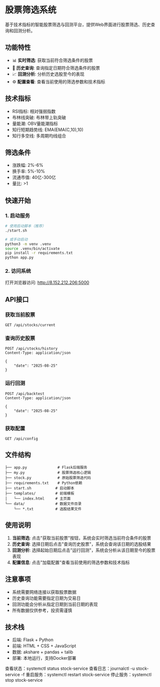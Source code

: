 # 股票筛选系统

基于技术指标的智能股票筛选与回测平台，提供Web界面进行股票筛选、历史查询和回测分析。

## 功能特性

- 📊 **实时筛选**: 获取当前符合筛选条件的股票
- 📅 **历史查询**: 查询指定日期符合筛选条件的股票
- 📈 **回测分析**: 分析历史选股至今的表现
- ⚙️ **配置查看**: 查看当前使用的筛选参数和技术指标

## 技术指标

- RSI指标: 相对强弱指数
- 布林线突破: 布林带上轨突破
- 量能潮: OBV量能潮指标
- 知行短期趋势线: EMA(EMA(C,10),10)
- 知行多空线: 多周期均线组合

## 筛选条件

- 涨跌幅: 2%-6%
- 换手率: 5%-10%
- 流通市值: 40亿-300亿
- 量比: >1

## 快速开始

### 1. 启动服务

```bash
# 使用启动脚本（推荐）
./start.sh

# 或手动启动
python3 -m venv .venv
source .venv/bin/activate
pip install -r requirements.txt
python app.py
```

### 2. 访问系统

打开浏览器访问: http://8.152.212.206:5000

## API接口

### 获取当前股票
```
GET /api/stocks/current
```

### 查询历史股票
```
POST /api/stocks/history
Content-Type: application/json

{
    "date": "2025-08-25"
}
```

### 运行回测
```
POST /api/backtest
Content-Type: application/json

{
    "date": "2025-08-25"
}
```

### 获取配置
```
GET /api/config
```

## 文件结构

```
├── app.py              # Flask后端服务
├── my.py               # 股票筛选核心逻辑
├── stock.py            # 原始股票筛选代码
├── requirements.txt    # Python依赖
├── start.sh           # 启动脚本
├── templates/         # 前端模板
│   └── index.html     # 主页面
└── data/              # 数据文件目录
    └── *.txt          # 选股结果文件
```

## 使用说明

1. **当前筛选**: 点击"获取当前股票"按钮，系统会实时筛选当前符合条件的股票
2. **历史查询**: 选择日期后点击"查询历史股票"，系统会查询该日期的选股结果
3. **回测分析**: 选择起始日期后点击"运行回测"，系统会分析从该日期至今的股票表现
4. **配置信息**: 点击"加载配置"查看当前使用的筛选参数和技术指标

## 注意事项

- 系统需要网络连接以获取股票数据
- 历史查询功能需要指定日期为交易日
- 回测功能会分析从指定日期到当前日期的表现
- 所有数据仅供参考，投资需谨慎

## 技术栈

- 后端: Flask + Python
- 前端: HTML + CSS + JavaScript
- 数据: akshare + pandas + talib
- 部署: 本地运行，支持Docker部署




查看状态：systemctl status stock-service
查看日志：journalctl -u stock-service -f
重启服务：systemctl restart stock-service
停止服务：systemctl stop stock-service
